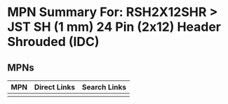 



# MPN Summary For: RSH2X12SHR > JST SH (1 mm) 24 Pin (2x12) Header Shrouded (IDC)

## MPNs
  

|MPN|Direct Links|Search Links|
| :--- | :--- | :--- |
||||
